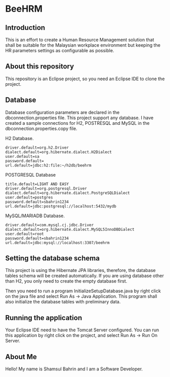 # BeeHRM

## Introduction

This is an effort to create a Human Resource Management solution that shall be suitable for the Malaysian workplace environment but keeping the HR parameters settings as configurable as possible.

## About this repository

This repository is an Eclipse project, so you need an Eclipse IDE to clone the project.  

## Database

Database configuration parameters are declared in the dbconnection.properties file.  This project support any database.  I have created a sample connections for H2, POSTRESQL and MySQL in the dbconnection.properties.copy file.

H2 Database.

```
driver.default=org.h2.Driver
dialect.default=org.hibernate.dialect.H2Dialect
user.default=sa
password.default=
url.default=jdbc:h2:file:~/h2db/beehrm
```

POSTGRESQL Database

```
title.default=LIGHT AND EASY
driver.default=org.postgresql.Driver
dialect.default=org.hibernate.dialect.PostgreSQLDialect
user.default=postgres
password.default=sbahrin1234
url.default=jdbc:postgresql://localhost:5432/mydb
```

MySQL/MARIADB Database.

```
driver.default=com.mysql.cj.jdbc.Driver
dialect.default=org.hibernate.dialect.MySQL5InnoDBDialect
user.default=root
password.default=sbahrin1234
url.default=jdbc:mysql://localhost:3307/beehrm
```

## Setting the database schema

This project is using the Hibernate JPA libraries, therefore, the database tables schema will be created automatically.  If you are using database other than H2, you only need to create the empty database first.  

Then you need to run a program InitializeSetupDatabase.java by right click on the java file and select Run As -> Java Application.  This program shall also initialize the database tables with preliminary data.

## Running the application

Your Eclipse IDE need to have the Tomcat Server configured.  You can run this application by right click on the project, and select Run As -> Run On Server.

## About Me

Hello! My name is Shamsul Bahrin and I am a Software Developer.

